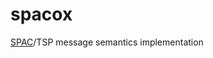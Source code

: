 # spacox
[SPAC](https://github.com/SmithSamuelM/Papers/blob/master/whitepapers/SPAC_Message.md#spac-payload-types)/TSP message semantics implementation 
